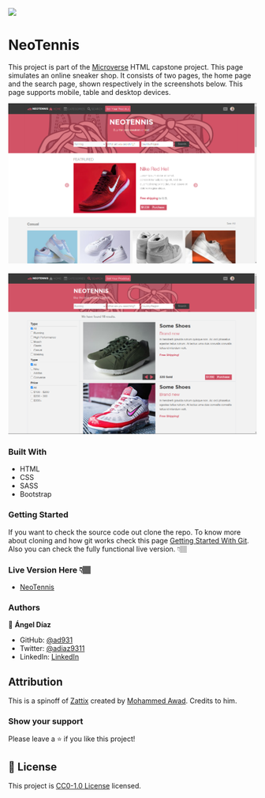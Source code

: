 ![](https://img.shields.io/badge/Microverse-blueviolet)

# NeoTennis

This project is part of the [Microverse](https://www.microverse.org/) HTML capstone project.
This page simulates an online sneaker shop. It consists of two pages, the home page and the search page, shown respectively in the screenshots below. This page supports mobile, table and desktop devices.

![Screenshot #1](/img/screenshot1.png)
&nbsp;
![Screenshot #2](/img/screenshot2.png)

### Built With

- HTML
- CSS
- SASS
- Bootstrap

### Getting Started

If you want to check the source code out clone the repo. To know more about cloning and how git works check this page [Getting Started With Git](https://docs.github.com/en/github/getting-started-with-github/getting-started-with-git).
Also you can check the fully functional live version. 👇🏽️

### Live Version Here 👇🏽️

- [NeoTennis](https://ad9311.github.io/neotennis/)

### Authors

👤 **Ángel Díaz**

- GitHub: [@ad931](https://github.com/ad9311)
- Twitter: [@adiaz9311](https://twitter.com/adiaz9311)
- LinkedIn: [LinkedIn](https://www.linkedin.com/in/ad9311/)

## Attribution
This is a spinoff of [Zattix](https://www.behance.net/gallery/24796463/ZATTIX) created by [Mohammed Awad](https://www.behance.net/M_Awad). Credits to him.

### Show your support

Please leave a ⭐️ if you like this project!

## 📝 License

This project is [CC0-1.0 License](./LICENSE) licensed.
